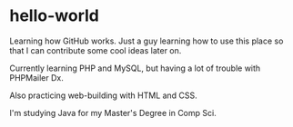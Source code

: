 # hello-world
Learning how GitHub works.
Just a guy learning how to use this place so that I can contribute some cool ideas later on.

Currently learning PHP and MySQL, but having a lot of trouble with PHPMailer Dx. 

Also practicing web-building with HTML and CSS. 

I'm studying Java for my Master's Degree in Comp Sci.
